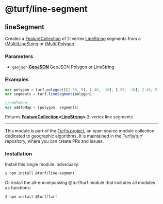 # @turf/line-segment

<!-- Generated by documentation.js. Update this documentation by updating the source code. -->

## lineSegment

Creates a [FeatureCollection][1] of 2-vertex [LineString][2] segments from a
[(Multi)LineString][2] or [(Multi)Polygon][3].

### Parameters

*   `geojson` **[GeoJSON][4]** GeoJSON Polygon or LineString

### Examples

```javascript
var polygon = turf.polygon([[[-50, 5], [-40, -10], [-50, -10], [-40, 5], [-50, 5]]]);
var segments = turf.lineSegment(polygon);

//addToMap
var addToMap = [polygon, segments]
```

Returns **[FeatureCollection][5]<[LineString][6]>** 2-vertex line segments

[1]: https://tools.ietf.org/html/rfc7946#section-3.3

[2]: https://tools.ietf.org/html/rfc7946#section-3.1.4

[3]: https://tools.ietf.org/html/rfc7946#section-3.1.6

[4]: https://tools.ietf.org/html/rfc7946#section-3

[5]: https://tools.ietf.org/html/rfc7946#section-3.3

[6]: https://tools.ietf.org/html/rfc7946#section-3.1.4

<!-- This file is automatically generated. Please don't edit it directly. If you find an error, edit the source file of the module in question (likely index.js or index.ts), and re-run "yarn docs" from the root of the turf project. -->

---

This module is part of the [Turfjs project](https://turfjs.org/), an open source module collection dedicated to geographic algorithms. It is maintained in the [Turfjs/turf](https://github.com/Turfjs/turf) repository, where you can create PRs and issues.

### Installation

Install this single module individually:

```sh
$ npm install @turf/line-segment
```

Or install the all-encompassing @turf/turf module that includes all modules as functions:

```sh
$ npm install @turf/turf
```
